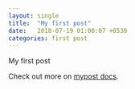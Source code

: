 ```yaml
---
layout: single
title:  "My first post"
date:   2018-07-19 01:00:07 +0530
categories: first post
---
```

My first post

Check out more on [mypost docs][mypost-docs].

[mypost-docs]: https://arun-ar.github.io/
